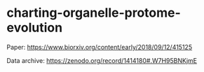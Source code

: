 # charting-organelle-protome-evolution

Paper: https://www.biorxiv.org/content/early/2018/09/12/415125

Data archive: https://zenodo.org/record/1414180#.W7H95BNKjmE
